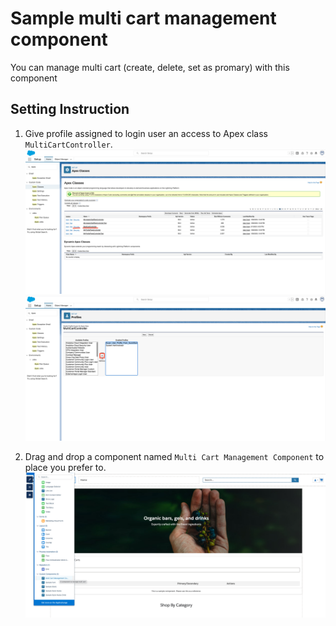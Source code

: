 # Sample multi cart management component
You can manage multi cart (create, delete, set as promary) with this component


## Setting Instruction
1. Give profile assigned to login user an access to Apex class `MultiCartController`.
    ![](images/profile_assign01.png)
    ![](images/profile_assign02.png)


1. Drag and drop a component named `Multi Cart Management Component` to place you prefer to.
    ![](images/experience_builder.png)

